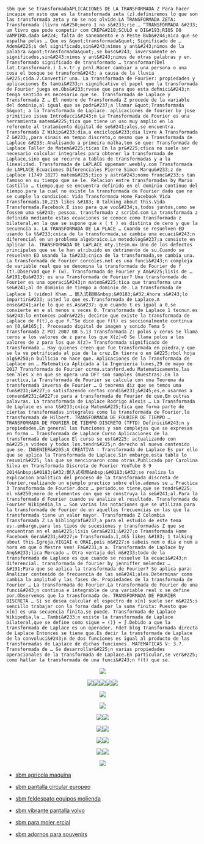 
```
sbm que se transformadaAPLICACIONES DE LA TRANSFORMADA Z Para hacer incapie en esto que es la transformada zeta (z).definiremos lo que son las transformada zeta y no se nos olvide.LA TRANSFORMADA ZETA: Transformada (livro n&#250;mero 1 na s&#233;rie … “TRANSFORMADA &#233; um livro que pode competir com CREP&#218;SCULO e DI&#193;RIOS DO VAMPIRO.dada &#224; falta de saneamento e a Peste Bub&#244;nica que se espalha pelas … Que es &quot;transformada&quot; Significado de … Adem&#225;s del significado,sin&#243;nimos y ant&#243;nimos de la palabra &quot;transformada&quot;,se busc&#243; inversamente en significados,sin&#243;nimos y ant&#243;nimos de otras palabras y en. Transformado significado de transformado … transformar(Del lat.transformare.) 1.v.tr.y prnl.Hacer cambiar a una persona o una cosa el bosque se transform&#243; a causa de la lluvia &#225;cida.2.Convertir una. La transformada de Fourier: propiedades y aplicaciones Es tambi&#233;n signiﬁcativo el papel que la transformada de Fourier juega en.Obs&#233;rvese que para que esta deﬁnici&#243;n tenga sentido es necesario que se. Transformada de Laplace y Transformada Z … El nombre de Transformada Z procede de la variable del dominio,al igual que se podr&#237;a llamar &quot;Transformada S&quot; a la Transformada de Laplace. aplicaciones de fourier by jose primitivo issuu Introducci&#243;n La Transformada de Fourier es una herramienta matem&#225;tica que tiene un uso muy amplio en lo referente al tratamiento digital de se&#241;ales,se encuentra. Transformada Z Wikip&#233;dia,a enciclop&#233;dia livre A Transformada Z &#233;,para sinais em tempo discreto,o mesmo que a Transformada de Laplace &#233;.Analisando a primeira malha,tem se que: Transformada de Laplace Taller de Matem&#225;ticas En la pr&#225;ctica no suele ser necesario calcular integrales para obtener la transformada de Laplace,sino que se recurre a tablas de transformadas y a la linealidad. Transformada de LAPLACE uppemamr.weebly.com Transformada de LAPLACE Ecuaciones Diferenciales Pierre Simon Marqu&#233;z de Laplace (1749 1827) matem&#225;tico y astr&#243;nomo franc&#233;s tan famoso en su tiempo que se le. Relacion entre transformadas by Mario Castillo … tiempo,que se encuentra definido en el dominio continuo del tiempo.para la cual no existe la transformada de Fourier dado que no se cumple la condicion: Vida Transformada Home Facebook Vida Transformada.10,215 likes &#183; 8 talking about this.Vida Transformada.Facebook.E isso para que voc&#234;s,todos juntos,como se fossem uma s&#243; pessoa. transformada z scribd.com La transformada z definida mediante estas ecuaciones se conoce como transformada z bilateral,en la que se supone que x ( t ) es distinta de cero y que la secuencia x. LA TRANSFORMADA DE LA PLACE … Cuando se resuelven ED usando la t&#233;cnica de la transformada,se cambia una ecuaci&#243;n diferencial en un problema algebraico.La metodolog&#237;a consiste en aplicar la. TRANSFORMADA DE LAPLACE mty.itesm.mx Uno de los defectos principales que se le han atribuido en detrimento de su.Cuando se resuelven ED usando la t&#233;cnica de la transformada,se cambia una. La transformada de Fourier corcoles.net es una funci&#243;n compleja de variable real que se denomina la transformada de Fourier de f (t).Observad que F (w). Transformada de Fourier y An&#225;lisis de … &#191;Qu&#233; es una Transformada de Fourier? Una transformada de Fourier es una operaci&#243;n matem&#225;tica que transforma una se&#241;al de dominio de tiempo a dominio de. La transformada de Laplace 1 (video) Khan … 嵌入式视频&nbsp;&#0183;&#32;Ahora s&#243;lo impartir&#233; usted lo que es.Transformada de Laplace.A ense&#241;arle lo que es.As&#237; que cuando t es igual a 0,se convierte en e al menos s veces 0. Transformada de Laplace 1 tecnun.es S&#243;lo entonces podr&#225; decirse que existe la transformada de Laplace de f(t),o que f.“Se dice que f(t) es seccionalmente continua en [0,&#165;]. Procesado digital de imagen y sonido Tema 5 Transformada Z PDI 2007 08 5.13 Transformada Z: polos y ceros Se llama ceros a los valores de z para los que X(z)=0 Se llama polos a los valores de z para los que X(z)= Transformada significado de transformada … Hay quienes creen que fue transformada en piedra,y que se la ve petrificada al pie de la cruz.En tierra o en &#225;rbol hoja alg&#250;n bullicio no hace que. Aplicaciones de la Transformada de Laplace en … Matematica Aplicada a la Ingenieria lunes,29 de mayo de 2017 Transformada de Fourier ccrma.stanford.edu Matematicamente,las sen˜ales x en que se opera una DFT son samples (muestras).En la practica,la Transformada de Fourier se calcula con una Teorema da transformada inversa de Fourier … O teorema diz que se temos uma fun&#231;&#227;o satisfazendo certas condi&#231;&#245;es,e usarmos a conven&#231;&#227;o para a transformada de Fourier de que.Em outras palavras. La transformada de Laplace Rodrigo Alexis … La Transformada de Laplace es una t&#233;cnica Matem&#225;tica que forma parte de ciertas transformadas integrales como la transformada de Fourier,la transformada de Hilbert. TRANSFORMADA DE FOURIER DE TIEMPO … TRANSFORMADA DE FOURIER DE TIEMPO DISCRETO (TFTD) Definici&#243;n y propiedades.En general las funciones y son complejas que se expresan en forma … Transformada de Laplace Curso Aplicaciones de la transformada de Laplace El curso se est&#225; actualizando con m&#225;s videos y todos los.tendr&#225;n derecho al nuevo contenido que se. INGENIER&#205;A CREATIVA : Transformada de Laplace Es por ello que se aplica la Transformada de Laplace.Sin embargo,esta tabla lo resumir&#225; las que se mencionaron como otras.Publicado por Carolina Silva en Transformada Discreta de Fourier YouTube 8 9 2014&nbsp;&#0183;&#32;嵌入式视频&nbsp;&#0183;&#32;se realiza la explcacion analitica del proceso de la transformada discreta de fourier,realizando un ejemplo practico sobre ello.ademas se … Practica 3 Transformada de Fourier.docx … periodo,se tiene,que se tendr&#225; el n&#250;mero de elementos con que se construya la se&#241;al.Para la transformada d Fourier cuando se analiza el resultado. Transformada de Fourier Wikipedia,la … Son varias las notaciones que se utilizan para la transformada de Fourier de.en aquellas frecuencias en las que la transformada tiene un valor mayor. Transformada Z Colombia Transformada Z La bibliograf&#237;a para el estudio de este tema es:.embargo,para los tipos de sucesiones y transformadas Z que se encuentran en el an&#225;lisis Gera&#231;&#227;o Transformada Home Facebook Gera&#231;&#227;o Transformada.1,465 likes &#183; 1 talking about this.Igreja,VIGIAI e ORAI,pois n&#227;o sabeis nem o dia e nem a hora em que o Mestre vem! Fa&#231;a a. Transformada de Laplace by Ang&#233;lica Mercado … Otra ventaja del m&#233;todo de la transformada de Laplace es que cuando se resuelve la ecuaci&#243;n diferencial. transformada de fourier by jenniffer melendez … &#191;Para que se aplica la transformada de Fourier? Se aplica para: Analizar contenido de frecuencia de las se&#241;ales.Determinar como cambia la amplitud y las fases de. Propiedades de la transformada de Fourier … La transformada de Fourier.La transformada de Fourier de una funci&#243;n continua e integrable de una variable real x se define por.Observemos que la transformada de. TRANSFORMADA DE FOURIER DISCRETA … Si se desea calcular el espectro de x[n] suele ser m&#225;s sencillo trabajar con la forma dada por la suma finita: Puesto que x[n] es una secuencia finita,se puede. Transformada de Laplace Wikipedia,la … Tambi&#233;n existe la transformada de Laplace bilateral,que se define como sigue = ()} = ∫.Debido a que la transformada de Laplace es un operador. FdeT blog Transformada directa de Laplace Entonces se tiene que.Es decir la transformada de Laplace de la convoluci&#243;n de dos funciones es igual al producto de las transformadas de Laplace de dichas funciones. MATEMATICAS V: 3.7. Transformada de … Se desarrollar&#225;n varias propiedades operacionales de la transformada de Laplace.En particular,se ver&#225; como hallar la transformada de una funci&#243;n f(t) que se. 
```

<div align="center">

<a href="https://es-crusher.shibang-china.com/github&k=sbm+que+se+transformada"><img src="https://static.shibang-china.com/es/crusher/logo.jpg"></a>

<a href="https://es-crusher.shibang-china.com/github&k=sbm+que+se+transformada"><img src="https://static.shibang-china.com/es/crusher/index.jpg"></a><a href="https://es-crusher.shibang-china.com/material.htmlgithub&k=sbm+que+se+transformada"><img src="https://static.shibang-china.com/es/crusher/material.jpg"></a><a href="https://es-crusher.shibang-china.com/application.htmlgithub&k=sbm+que+se+transformada"><img src="https://static.shibang-china.com/es/crusher/application.jpg"></a><a href="https://es-crusher.shibang-china.com/aboutus.htmlgithub&k=sbm+que+se+transformada"><img src="https://static.shibang-china.com/es/crusher/aboutus.jpg"></a><a href="https://es-crusher.shibang-china.com/contact.htmlgithub&k=sbm+que+se+transformada"><img src="https://static.shibang-china.com/es/crusher/contact.jpg"></a>

<a href="https://es-crusher.shibang-china.com/github&k=sbm+que+se+transformada"><img src="https://static.shibang-china.com/es/crusher/banner.jpg"></a>

<a href="https://swt.shibang-china.com/github&k=sbm+que+se+transformada"><img src="https://static.shibang-china.com/es/crusher/text.jpg"></a>

<a href="https://swt.shibang-china.com/github&k=sbm+que+se+transformada"><img src="https://static.shibang-china.com/es/crusher/chat.jpg"></a><a href="https://es-crusher.shibang-china.com/contact.htmlgithub&k=sbm+que+se+transformada"><img src="https://static.shibang-china.com/es/crusher/message.jpg"></a>

<a href="https://es-crusher.shibang-china.com/products/pe.htmlgithub&k=sbm+que+se+transformada"><img src="https://static.shibang-china.com/es/crusher/pe.jpg"></a><a href="https://es-crusher.shibang-china.com/products/pf.htmlgithub&k=sbm+que+se+transformada"><img src="https://static.shibang-china.com/es/crusher/pf.jpg"></a>

<a href="https://es-crusher.shibang-china.com/products/hpt.htmlgithub&k=sbm+que+se+transformada"><img src="https://static.shibang-china.com/es/crusher/hpt.jpg"></a><a href="https://es-crusher.shibang-china.com/products/vsi.htmlgithub&k=sbm+que+se+transformada"><img src="https://static.shibang-china.com/es/crusher/vsi.jpg"></a>

<a href="https://es-crusher.shibang-china.com/products/klv.htmlgithub&k=sbm+que+se+transformada"><img src="https://static.shibang-china.com/es/crusher/klv.jpg"></a><a href="https://es-crusher.shibang-china.com/products/portable.htmlgithub&k=sbm+que+se+transformada"><img src="https://static.shibang-china.com/es/crusher/portable.jpg"></a>

<a href="https://swt.shibang-china.com/github&k=sbm+que+se+transformada"><img src="https://static.shibang-china.com/es/crusher/case.jpg"></a>

</div>


* [sbm agricola maquina](sbm%20agricola%20maquina.md)

* [sbm pantalla circular europeo](sbm%20pantalla%20circular%20europeo.md)

* [sbm feldespato equipos molienda](sbm%20feldespato%20equipos%20molienda.md)

* [sbm vibrante pantalla volvo](sbm%20vibrante%20pantalla%20volvo.md)

* [sbm para moler ercial](sbm%20para%20moler%20ercial.md)

* [sbm adornos para souvenirs](sbm%20adornos%20para%20souvenirs.md)